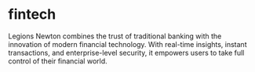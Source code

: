 # fintech
Legions Newton combines the trust of traditional banking with the innovation of modern financial technology. With real-time insights, instant transactions, and enterprise-level security, it empowers users to take full control of their financial world.
